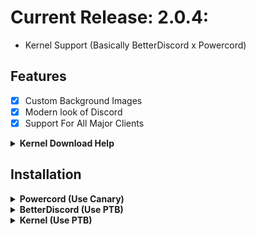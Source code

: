 # Current Release: 2.0.4:
* Kernel Support (Basically BetterDiscord x Powercord)

## Features
- [X] Custom Background Images
- [X] Modern look of Discord
- [X] Support For All Major Clients

<!-- Kernel Help -->
<details>
<summary><b>Kernel Download Help</b></summary>

## Step 1

A good base client. There is no elaboration. Only one choice, Kernel.

**How install?????**

You will need a recent [**node.js**](https://nodejs.org/) version, with [**pnpm**](https://pnpm.io) installed, regardless of the way you install Kernel.
To do that, after installing [**node.js**](https://nodejs.org/) open a terminal and run:

```sh
npm i -g pnpm
```

### Recommended Method

#### Windows

- Download the latest [Kernel-Windows.exe](https://github.com/kernel-mod/installer-gui/releases/latest).

- Make a folder "kernel" and place the downloaded installer in it.

- Close discord completely.

- Run the installer, click Install and then it should automatically detect the path to your discord installation.

- If it didn't detect the path to your discord installation, then click on browse and navigate to C:\Users\%username%\Appdata\Local\Discord\app-1.0.xx.

- Click on Kernel Path and select the folder "kernel" from the second step.

- Then click on Install. Make sure both the toggles are set to "On".

## Copy Paste This
```sh
cd kernel
cd packages
git clone https://github.com/strencher-kernel/settings
cd settings
pnpm i
cd ..
git clone https://github.com/strencher-kernel/pc-compat
cd pc-compat
pnpm i --production
cd ..
git clone https://github.com/strencher-kernel/bd-compat
cd bd-compat
pnpm i --production
cd ..
git clone https://github.com/strencher-kernel/webpack
git clone https://github.com/Henry-Hiles/kernel-package-downloader
git clone https://github.com/slow/discord-utilities
git clone https://github.com/strencher-kernel/no-sentry
```

## Step 2

I assume you have already installed Kernel, bd-compat, pc-compat. I also assume you have configured them and downloaded your favorite plugins and themes for them. An obvious concern is speed and performance issues due to so many compats. While Kernel manages to hold its own, things can always get better. That's where OpenAsar comes in.

**How Install??**

<https://openasar.dev>

> If using with kernel, do remember to replace the in-use `app-original.asar` in your Discord install's folder with the `app.asar` downloaded but rename it to `app-original.asar`.

</details>

## Installation

<!-- Powercord -->
<details>
<summary><b>Powercord (Use Canary)</b></summary>


* *You may have to Delete the Old folder to be able to Update to a Newer version*

* **Step 1:** Open **Command Prompt** / **Terminal**

* **Step 2:** Paste the below code in your terminal:

* **Step 3:** Move the "theme.scss" In the folder with your name out of the folder

```bash
cd powercord/src/Powercord/themes && git clone https://github.com/Shurayukii/Simplicity.git
```
</details>

<!-- BetterDiscord -->
<details>
<summary><b>BetterDiscord (Use PTB)</b></summary>

* *You may have to Delete the Old folder to be able to Update to a Newer version*

* **Step 1:** Open **Command Prompt** / **Terminal**

* **Step 2:** Paste the below code in your terminal:

* **Step 3:** Move the "SimplicityBDEdition.theme.css" In the folder with your name back into the folder "themes"

```bash
cd AppData/Roaming/BetterDiscord/themes && git clone https://github.com/Shurayukii/Simplicity.git
```
</details>

<!-- Kernel -->
<details>
<summary><b>Kernel (Use PTB)</b></summary>

* *You may have to Delete the Old folder to be able to Update to a Newer version*

* **Step 1:** Open **Command Prompt** / **Terminal**

* **Step 2:** Paste the below code in your terminal:

* **Step 3:** Move the "theme.scss" In the folder with your name back into the folder "themes"

```bash
cd kernel\powercord\themes && git clone https://github.com/Shurayukii/Simplicity.git
```
</details>
